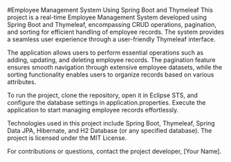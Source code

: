 #Employee Management System Using Spring Boot and Thymeleaf
This project is a real-time Employee Management System developed using Spring Boot and Thymeleaf, encompassing CRUD operations, pagination, and sorting for efficient handling of employee records. The system provides a seamless user experience through a user-friendly Thymeleaf interface.

The application allows users to perform essential operations such as adding, updating, and deleting employee records. The pagination feature ensures smooth navigation through extensive employee datasets, while the sorting functionality enables users to organize records based on various attributes.

To run the project, clone the repository, open it in Eclipse STS, and configure the database settings in application.properties. Execute the application to start managing employee records effortlessly.

Technologies used in this project include Spring Boot, Thymeleaf, Spring Data JPA, Hibernate, and H2 Database (or any specified database). The project is licensed under the MIT License.

For contributions or questions, contact the project developer, [Your Name].
